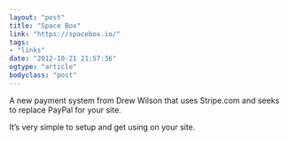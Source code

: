 ```yaml
---
layout: "post"
title: "Space Box"
link: "https://spacebox.io/"
tags: 
- "links"
date: "2012-10-21 21:57:36"
ogtype: "article"
bodyclass: "post"
---
```


A new payment system from Drew Wilson that uses Stripe.com and seeks to replace PayPal for your site.

It’s very simple to setup and get using on your site.